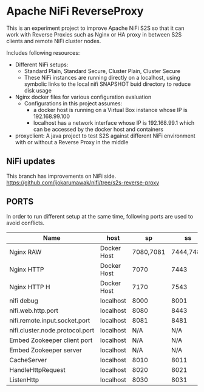 
# Apache NiFi ReverseProxy

This is an experiment project to improve Apache NiFi S2S so that it can work with Reverse Proxies such as Nginx or HA proxy in between S2S clients and remote NiFi cluster nodes.

Includes following resources:

- Different NiFi setups:
  - Standard Plain, Standard Secure, Cluster Plain, Cluster Secure
  - These NiFi instances are running directly on a localhost, using symbolic links to the local nifi SNAPSHOT buid directory to reduce disk usage
- Nginx docker files for various configuration evaluation
  - Configurations in this project assumes:
    - a docker host is running on a Virtual Box instance whose IP is 192.168.99.100
    - localhost has a network interface whose IP is 192.168.99.1 which can be accessed by the docker host and containers
- proxyclient: A java project to test S2S against different NiFi environment with or without a Reverse Proxy in the middle

## NiFi updates

This branch has improvements on NiFi side.
https://github.com/ijokarumawak/nifi/tree/s2s-reverse-proxy

## PORTS

In order to run different setup at the same time, following ports are used to avoid conflicts.

|Name|host|sp|ss|cp|cs|
|----|----|--|--|--|--|
|Nginx RAW|Docker Host|7080,7081|7444,7481|17090,17091,17092|17490,17491,17492|
|Nginx HTTP|Docker Host|7070|7443|17080,17081,17082|17443,17444,17445|
|Nginx HTTP H|Docker Host|7170|7543|17180|17543|
|nifi debug|localhost|8000|8001|8002,8003|8004,8005|
|nifi.web.http.port|localhost|8080|8443|18080,18081|18443,18444|
|nifi.remote.input.socket.port|localhost|8081|8481|18091,18092|18491,18492|
|nifi.cluster.node.protocol.port|localhost|N/A|N/A|18071,18072|18471,18472|
|Embed Zookeeper client port|localhost|N/A|N/A|2181|2182|
|Embed Zookeeper server|localhost|N/A|N/A|2888:3888|2889:3889|
|CacheServer|localhost|8010|8011|8012|8013|
|HandleHttpRequest|localhost|8020|8021|8022|8023|
|ListenHttp|localhost|8030|8031|8032,8033|8034,8035|
